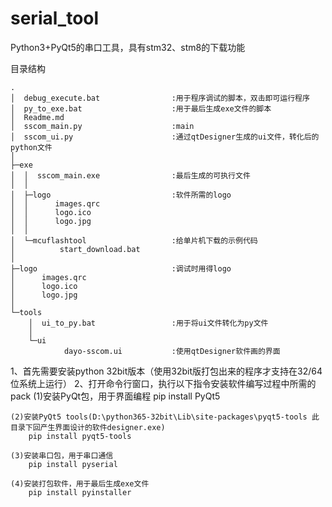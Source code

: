 # serial_tool
Python3+PyQt5的串口工具，具有stm32、stm8的下载功能

目录结构
```
.
│  debug_execute.bat                :用于程序调试的脚本，双击即可运行程序
│  py_to_exe.bat                    :用于最后生成exe文件的脚本
│  Readme.md
│  sscom_main.py                    :main
│  sscom_ui.py                      :通过qtDesigner生成的ui文件，转化后的python文件
│
├─exe
│  │  sscom_main.exe                :最后生成的可执行文件
│  │
│  ├─logo                           :软件所需的logo
│  │      images.qrc
│  │      logo.ico
│  │      logo.jpg
│  │
│  └─mcuflashtool                   :给单片机下载的示例代码
│          start_download.bat
│
├─logo                              :调试时用得logo
│      images.qrc
│      logo.ico
│      logo.jpg
│
└─tools
    │  ui_to_py.bat                 :用于将ui文件转化为py文件
    │
    └─ui
            dayo-sscom.ui           :使用qtDesigner软件画的界面
```

1、首先需要安装python 32bit版本（使用32bit版打包出来的程序才支持在32/64位系统上运行）
2、打开命令行窗口，执行以下指令安装软件编写过程中所需的pack
    (1)安装PyQt包，用于界面编程
        pip install PyQt5

    (2)安装PyQt5 tools(D:\python365-32bit\Lib\site-packages\pyqt5-tools 此目录下回产生界面设计的软件designer.exe)
        pip install pyqt5-tools

    (3)安装串口包，用于串口通信
        pip install pyserial

    (4)安装打包软件，用于最后生成exe文件
        pip install pyinstaller

